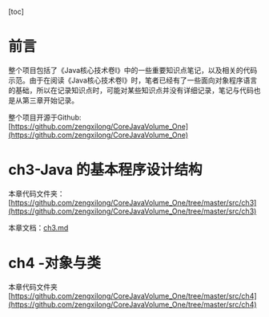 [toc]

# 前言

整个项目包括了《Java核心技术卷I》中的一些重要知识点笔记，以及相关的代码示范。由于在阅读《Java核心技术卷I》时，笔者已经有了一些面向对象程序语言的基础，所以在记录知识点时，可能对某些知识点并没有详细记录，笔记与代码也是从第三章开始记录。

整个项目开源于Github:[https://github.com/zengxilong/CoreJavaVolume_One](https://github.com/zengxilong/CoreJavaVolume_One)


# ch3-Java 的基本程序设计结构

本章代码文件夹：[https://github.com/zengxilong/CoreJavaVolume_One/tree/master/src/ch3](https://github.com/zengxilong/CoreJavaVolume_One/tree/master/src/ch3)

本章文档：[ch3.md](./doc/ch3.md)
# ch4 -对象与类

本章代码文件夹[https://github.com/zengxilong/CoreJavaVolume_One/tree/master/src/ch4](https://github.com/zengxilong/CoreJavaVolume_One/tree/master/src/ch4)
